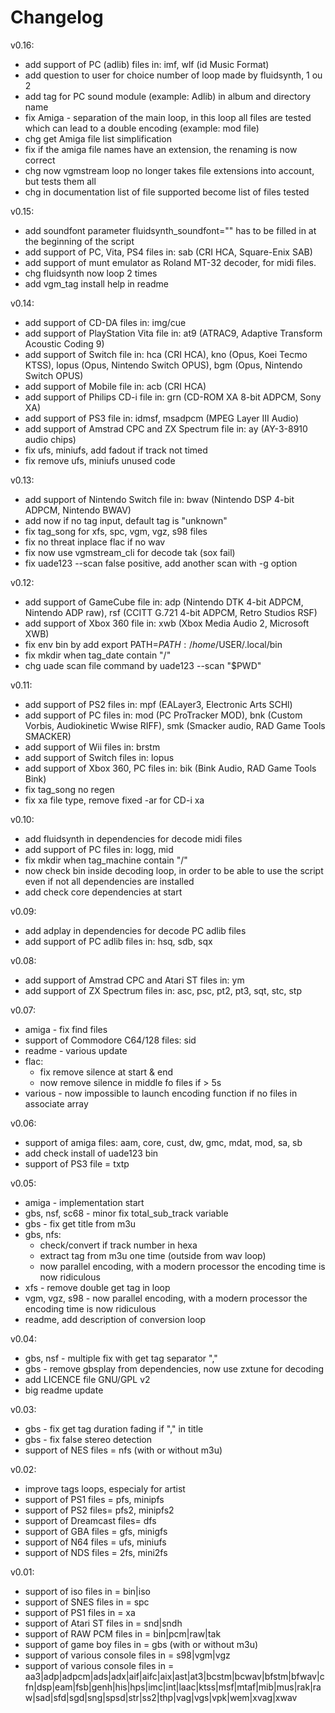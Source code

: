 # Changelog
v0.16:
* add support of PC (adlib) files in: imf, wlf (id Music Format)
* add question to user for choice number of loop made by fluidsynth, 1 ou 2
* add tag for PC sound module (example: Adlib) in album and directory name
* fix Amiga - separation of the main loop, in this loop all files are tested which can lead to a double encoding (example: mod file)
* chg get Amiga file list simplification
* fix if the amiga file names have an extension, the renaming is now correct
* chg now vgmstream loop no longer takes file extensions into account, but tests them all
* chg in documentation list of file supported become list of files tested

v0.15:
* add soundfont parameter fluidsynth_soundfont="" has to be filled in at the beginning of the script
* add support of PC, Vita, PS4 files in: sab (CRI HCA, Square-Enix SAB)
* add support of munt emulator as Roland MT-32 decoder, for midi files.
* chg fluidsynth now loop 2 times
* add vgm_tag install help in readme

v0.14:
* add support of CD-DA files in: img/cue
* add support of PlayStation Vita file in: at9 (ATRAC9, Adaptive Transform Acoustic Coding 9)
* add support of Switch file in: hca (CRI HCA), kno (Opus, Koei Tecmo KTSS), lopus (Opus, Nintendo Switch OPUS), bgm (Opus, Nintendo Switch OPUS)
* add support of Mobile file in: acb (CRI HCA)
* add support of Philips CD-i file in: grn (CD-ROM XA 8-bit ADPCM, Sony XA)
* add support of PS3 file in: idmsf, msadpcm (MPEG Layer III Audio)
* add support of Amstrad CPC and ZX Spectrum file in: ay (AY-3-8910 audio chips)
* fix ufs, miniufs, add fadout if track not timed
* fix remove ufs, miniufs unused code

v0.13:
* add support of Nintendo Switch file in: bwav (Nintendo DSP 4-bit ADPCM, Nintendo BWAV)
* add now if no tag input, default tag is "unknown"
* fix tag_song for xfs, spc, vgm, vgz, s98 files
* fix no threat inplace flac if no wav
* fix now use vgmstream_cli for decode tak (sox fail)
* fix uade123 --scan false positive, add another scan with -g option

v0.12:
* add support of GameCube file in: adp (Nintendo DTK 4-bit ADPCM, Nintendo ADP raw), rsf (CCITT G.721 4-bit ADPCM, Retro Studios RSF)
* add support of Xbox 360 file in: xwb (Xbox Media Audio 2, Microsoft XWB)
* fix env bin by add export PATH=$PATH:/home/$USER/.local/bin
* fix mkdir when tag_date contain "/"
* chg uade scan file command by uade123 --scan "$PWD"

v0.11:
* add support of PS2 files in: mpf (EALayer3, Electronic Arts SCHl) 
* add support of PC files in: mod (PC ProTracker MOD), bnk (Custom Vorbis, Audiokinetic Wwise RIFF), smk (Smacker audio, RAD Game Tools SMACKER)
* add support of Wii files in: brstm
* add support of Switch files in: lopus
* add support of Xbox 360, PC files in: bik (Bink Audio, RAD Game Tools Bink)
* fix tag_song no regen
* fix xa file type, remove fixed -ar for CD-i xa

v0.10:
* add fluidsynth in dependencies for decode midi files
* add support of PC files in: logg, mid
* fix mkdir when tag_machine contain "/"
* now check bin inside decoding loop, in order to be able to use the script even if not all dependencies are installed
* add check core dependencies at start

v0.09:
* add adplay in dependencies for decode PC adlib files
* add support of PC adlib files in: hsq, sdb, sqx

v0.08:
* add support of Amstrad CPC and Atari ST files in: ym
* add support of ZX Spectrum files in: asc, psc, pt2, pt3, sqt, stc, stp 

v0.07:
* amiga - fix find files
* support of Commodore C64/128 files: sid
* readme - various update
* flac:
	* fix remove silence at start & end
	* now remove silence in middle fo files if > 5s
* various - now impossible to launch encoding function if no files in associate array

v0.06:
* support of amiga files: aam, core, cust, dw, gmc, mdat, mod, sa, sb
* add check install of uade123 bin
* support of PS3 file = txtp

v0.05:
* amiga - implementation start
* gbs, nsf, sc68 - minor fix total_sub_track variable
* gbs - fix get title from m3u
* gbs, nfs:
	* check/convert if track number in hexa
	* extract tag from m3u one time (outside from wav loop)
	* now parallel encoding, with a modern processor the encoding time is now ridiculous
* xfs - remove double get tag in loop
* vgm, vgz, s98 - now parallel encoding, with a modern processor the encoding time is now ridiculous
* readme, add description of conversion loop

v0.04:
* gbs, nsf - multiple fix with get tag separator ","
* gbs - remove gbsplay from dependencies, now use zxtune for decoding
* add LICENCE file GNU/GPL v2
* big readme update

v0.03:
* gbs - fix get tag duration fading if "," in title
* gbs - fix false stereo detection
* support of NES files = nfs (with or without m3u)

v0.02:
* improve tags loops, especialy for artist
* support of PS1 files = pfs, minipfs
* support of PS2 files=  pfs2, minipfs2
* support of Dreamcast files= dfs
* support of GBA files = gfs, minigfs
* support of N64 files = ufs, miniufs
* support of NDS files = 2fs, mini2fs

v0.01:
* support of iso files in = bin|iso
* support of SNES files in = spc
* support of PS1 files in = xa
* support of Atari ST files in = snd|sndh
* support of RAW PCM files in = bin|pcm|raw|tak
* support of game boy files in = gbs (with or without m3u)
* support of various console files in = s98|vgm|vgz
* support of various console files in = aa3|adp|adpcm|ads|adx|aif|aifc|aix|ast|at3|bcstm|bcwav|bfstm|bfwav|cfn|dsp|eam|fsb|genh|his|hps|imc|int|laac|ktss|msf|mtaf|mib|mus|rak|raw|sad|sfd|sgd|sng|spsd|str|ss2|thp|vag|vgs|vpk|wem|xvag|xwav
